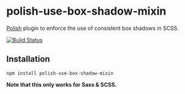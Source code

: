 # polish-use-box-shadow-mixin
[Polish](https://github.com/brendanlacroix/polish-css) plugin to enforce the use of consistent box shadows in SCSS.

[![Build Status](https://travis-ci.org/brendanlacroix/polish-use-box-shadow-mixin.svg?branch=master)](https://travis-ci.org/brendanlacroix/polish-use-box-shadow-mixin)

## Installation
`npm install polish-use-box-shadow-mixin`

**Note that this only works for Sass & SCSS.**
